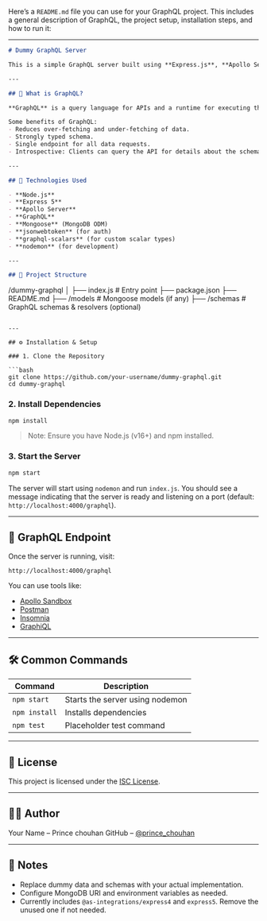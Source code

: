 Here’s a `README.md` file you can use for your GraphQL project. This includes a general description of GraphQL, the project setup, installation steps, and how to run it:

---

```markdown
# Dummy GraphQL Server

This is a simple GraphQL server built using **Express.js**, **Apollo Server**, and **GraphQL**. It serves as a boilerplate or starter project for building GraphQL APIs with Node.js and MongoDB (via Mongoose).

---

## 📌 What is GraphQL?

**GraphQL** is a query language for APIs and a runtime for executing those queries with your existing data. It provides a complete and understandable description of the data in your API, giving clients the power to ask for exactly what they need — nothing more, nothing less.

Some benefits of GraphQL:
- Reduces over-fetching and under-fetching of data.
- Strongly typed schema.
- Single endpoint for all data requests.
- Introspective: Clients can query the API for details about the schema.

---

## 🚀 Technologies Used

- **Node.js**
- **Express 5**
- **Apollo Server**
- **GraphQL**
- **Mongoose** (MongoDB ODM)
- **jsonwebtoken** (for auth)
- **graphql-scalars** (for custom scalar types)
- **nodemon** (for development)

---

## 📁 Project Structure

```

/dummy-graphql
│
├── index.js               # Entry point
├── package.json
├── README.md
├── /models                # Mongoose models (if any)
├── /schemas               # GraphQL schemas & resolvers (optional)

````

---

## ⚙️ Installation & Setup

### 1. Clone the Repository

```bash
git clone https://github.com/your-username/dummy-graphql.git
cd dummy-graphql
````

### 2. Install Dependencies

```bash
npm install
```

> Note: Ensure you have Node.js (v16+) and npm installed.

### 3. Start the Server

```bash
npm start
```

The server will start using `nodemon` and run `index.js`. You should see a message indicating that the server is ready and listening on a port (default: `http://localhost:4000/graphql`).

---

## 🔌 GraphQL Endpoint

Once the server is running, visit:

```
http://localhost:4000/graphql
```

You can use tools like:

* [Apollo Sandbox](https://studio.apollographql.com/sandbox)
* [Postman](https://www.postman.com/)
* [Insomnia](https://insomnia.rest/)
* [GraphiQL](https://github.com/graphql/graphiql)

---

## 🛠 Common Commands

| Command       | Description                     |
| ------------- | ------------------------------- |
| `npm start`   | Starts the server using nodemon |
| `npm install` | Installs dependencies           |
| `npm test`    | Placeholder test command        |

---

## 📝 License

This project is licensed under the [ISC License](https://opensource.org/licenses/ISC).

---

## 🙋‍♂️ Author

Your Name – Prince chouhan
GitHub – [@prince_chouhan]([https://github.com/your-username](https://github.com/princechouhan9340))

---

## 📌 Notes

* Replace dummy data and schemas with your actual implementation.
* Configure MongoDB URI and environment variables as needed.
* Currently includes `@as-integrations/express4` and `express5`. Remove the unused one if not needed.

